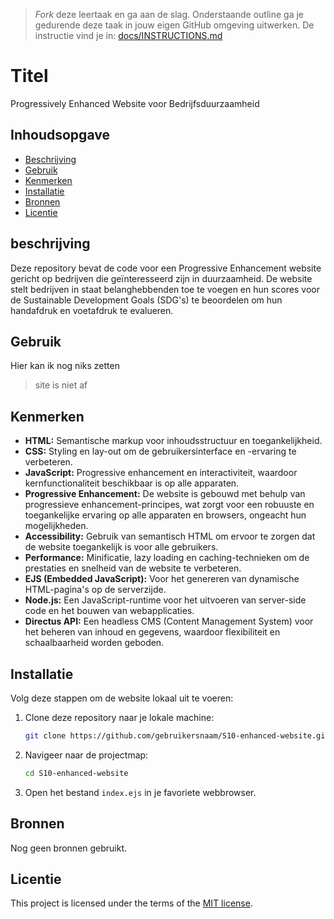> _Fork_ deze leertaak en ga aan de slag. Onderstaande outline ga je gedurende deze taak in jouw eigen GitHub omgeving uitwerken. De instructie vind je in: [docs/INSTRUCTIONS.md](docs/INSTRUCTIONS.md)

# Titel
Progressively Enhanced Website voor Bedrijfsduurzaamheid

## Inhoudsopgave

  * [Beschrijving](#beschrijving)
  * [Gebruik](#gebruik)
  * [Kenmerken](#kenmerken)
  * [Installatie](#installatie)
  * [Bronnen](#bronnen)
  * [Licentie](#licentie)

## beschrijving
Deze repository bevat de code voor een Progressive Enhancement website gericht op bedrijven die geïnteresseerd zijn in duurzaamheid. De website stelt bedrijven in staat belanghebbenden toe te voegen en hun scores voor de Sustainable Development Goals (SDG's) te beoordelen om hun handafdruk en voetafdruk te evalueren.

## Gebruik
Hier kan ik nog niks zetten 
> site is niet af

## Kenmerken
- **HTML:** Semantische markup voor inhoudsstructuur en toegankelijkheid.
- **CSS:** Styling en lay-out om de gebruikersinterface en -ervaring te verbeteren.
- **JavaScript:** Progressive enhancement en interactiviteit, waardoor kernfunctionaliteit beschikbaar is op alle apparaten.
- **Progressive Enhancement:** De website is gebouwd met behulp van progressieve enhancement-principes, wat zorgt voor een robuuste en toegankelijke ervaring op alle apparaten en browsers, ongeacht hun mogelijkheden.
- **Accessibility:** Gebruik van semantisch HTML om ervoor te zorgen dat de website toegankelijk is voor alle gebruikers.
- **Performance:** Minificatie, lazy loading en caching-technieken om de prestaties en snelheid van de website te verbeteren.
- **EJS (Embedded JavaScript):** Voor het genereren van dynamische HTML-pagina's op de serverzijde.
- **Node.js:** Een JavaScript-runtime voor het uitvoeren van server-side code en het bouwen van webapplicaties.
- **Directus API:** Een headless CMS (Content Management System) voor het beheren van inhoud en gegevens, waardoor flexibiliteit en schaalbaarheid worden geboden.

## Installatie
Volg deze stappen om de website lokaal uit te voeren:

1. Clone deze repository naar je lokale machine:
   ```bash
   git clone https://github.com/gebruikersnaam/S10-enhanced-website.git
   ```
2. Navigeer naar de projectmap:
   ```bash
   cd S10-enhanced-website
   ```
3. Open het bestand `index.ejs` in je favoriete webbrowser.

## Bronnen
Nog geen bronnen gebruikt.

## Licentie

This project is licensed under the terms of the [MIT license](./LICENSE).
